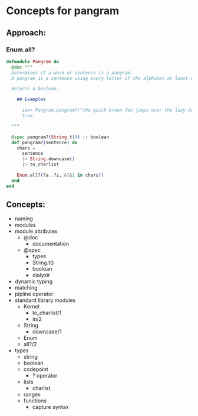 # Concepts for pangram

## Approach:

### Enum.all?

```elixir
defmodule Pangram do
  @doc """
  Determines if a word or sentence is a pangram.
  A pangram is a sentence using every letter of the alphabet at least once.

  Returns a boolean.

    ## Examples

      iex> Pangram.pangram?("the quick brown fox jumps over the lazy dog")
      true

  """

  @spec pangram?(String.t()) :: boolean
  def pangram?(sentence) do
    chars =
      sentence
      |> String.downcase()
      |> to_charlist

    Enum.all?(?a..?z, &(&1 in chars))
  end
end
```

## Concepts:

- naming
- modules
- module attributes
  - @doc
    - documentation
  - @spec
    - types
    - String.t()
    - boolean
    - dialyxir
- dynamic typing
- matching
- pipline operator
- standard library modules
  - Kernel
    - to_charlist/1
    - in/2
  - String
    - downcase/1
  - Enum
  - all?/2
- types
  - string
  - boolean
  - codepoint
    - ? operator
  - lists
    - charlist
  - ranges
  - functions
    - capture syntax
